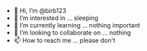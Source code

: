 - 👋 Hi, I’m @birb123
- 👀 I’m interested in ... sleeping
- 🌱 I’m currently learning ... nothing important
- 💞️ I’m looking to collaborate on ... nothing
- 📫 How to reach me ... please don't

<!---
birb123/birb123 is a ✨ special ✨ repository because its `README.md` (this file) appears on your GitHub profile.
You can click the Preview link to take a look at your changes.
--->
